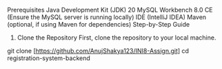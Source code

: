 Prerequisites
Java Development Kit (JDK) 20
MySQL Workbench 8.0 CE (Ensure the MySQL server is running locally)
IDE (IntelliJ IDEA)
Maven (optional, if using Maven for dependencies)
Step-by-Step Guide
1. Clone the Repository
First, clone the repository to your local machine.

git clone [https://github.com/AnujShakya123/INI8-Assign.git]
cd registration-system-backend
